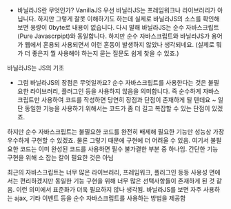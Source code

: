 - 바닐라JS란 무엇인가? VanillaJS
  우선 바닐라JS는 프레임워크나 라이브러리가 아닙니다. 하지만 그렇게 잘못 이해하기도 하는데 실제로 바닐라JS의 소스를 확인해보면 용량이 0byte로 내용이 없습니다. 다시 말해 바닐라JS는 순수 자바스크립트(Pure Javascrpipt)와 동일합니다. 하지만 순수 자바스크립트와 바닐라JS가 용어가 웹에서 혼용되 사용되면서 이런 혼동이 발생하지 않았나 생각되네요. (실제로 뭐가 더 좋은지 뭘 사용해야 하는지 묻는 질문도 쉽게 찾을 수 있죠.)

바닐라JS는 JS의 기초

- 그럼 바닐라JS의 장점은 무엇일까요?
  순수 자바스크립트를 사용한다는 것은 불필요한 라이브러리, 플러그인 등을 사용하지 않음을 의미합니다. 즉 순수하게 자바스크립트만 사용하여 코드를 작성하면 당연히 장점과 단점이 존재하게 될 텐데요 ~ 일단 동일한 기능을 사용하기 위해서는 코드가 좀 더 길고 복잡할 수 있는 단점이 있겠죠.

하지만 순수 자바스크립트는 불필요한 코드를 완전히 배제해 필요한 기능만 성능상 가장 우수하게 구현할 수 있겠죠. 물론 그렇기 때문에 구현에 더 어려울 수 있음. 여기서 불필요한 코드는 이미 완성된 코드를 사용하면 필수 불가결한 부분 중 하나임. 간단한 기능 구현을 위해 소 잡는 칼이 필요한 것은 아님

최근의 자바스크립트는 너무 많은 라이브러리, 프레임워크, 플러그인 등등 사용성 면에서는 편리하겠지만 동일한 기능 구현을 위해 너무 많은 선택사항들이 존재하게 된 것 같음. 이런 의미에서 표준화가 더욱 필요하지 않나 생각됨. 바닐라JS를 보면 자주 사용하는 ajax, 기타 이벤트 등을 순수 자바스크립트를 사용하는 방법을 제공함
